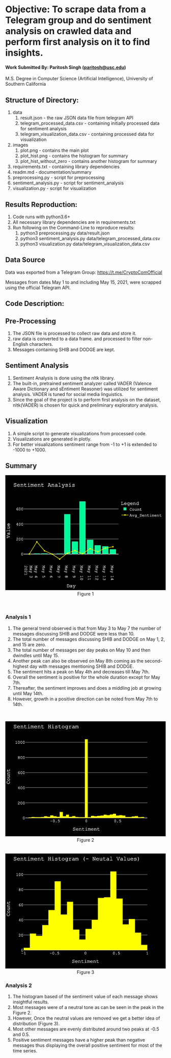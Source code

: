 # Objective: To scrape data from a Telegram group and do sentiment analysis on crawled data and perform first analysis on it to find insights.

#### Work Submitted By: Paritosh Singh (paritosh@usc.edu) 
M.S. Degree in Computer Science (Artificial Intelligence), University of Southern California

## Structure of Directory:

1. data
    1. result.json - the raw JSON data file from telegram API
    2. telegram_processed_data.csv - containing initially processed data for sentiment analysis
    3.  telegram_visualization_data.csv - containing processed data for visualization
2. images
    1. plot.png - contains the main plot
    2. plot_hist.png - contains the histogram for summary
    3. plot_hist_without_zero - contains another histogram for summary
3. requirements.txt - containing library dependencies
4. readm.md - documentation/summary
5. preprocessing.py - script for preprocessing
6. sentiment_analysis.py - script for sentiment_analysis
7. visualization.py - script for visualization


## Results Reproduction:

1. Code runs with python3.6+
2. All necessary library dependencies are in requirements.txt
3. Run following on the Command-Line to reproduce results:
    1. python3 preprocessing.py data/result.json
    2. python3 sentiment_analysis.py data/telegram_processed_data.csv
    3. python3 visualization.py data/telegram_visualization_data.csv


## Data Source 

Data was exported from a Telegram Group: https://t.me/CryptoComOfficial

Messages from dates May 1 to and including May 15, 2021, were scrapped using the official Telegram API.

## Code Description:

## Pre-Processing
1. The JSON file is processed to collect raw data and store it.
2. raw data is converted to a data frame. and processed to filter non-English characters.
3. Messages containing SHIB and DODGE are kept.

## Sentiment Analysis
1. Sentiment Analysis is done using the nltk library.
2. The built-in, pretrained sentiment analyzer called VADER (Valence Aware Dictionary and sEntiment Reasoner) was utilized for sentiment analysis. VADER is tuned for social media linguistics.
3. Since the goal of the project is to perform first analysis on the dataset, nltk(VADER) is chosen for quick and preliminary exploratory analysis.
    
## Visualization
1. A simple script to generate visualizations from processed code. 
2. Visualizations are generated in plotly.
3. For better visualizations sentiment range from -1 to +1 is extended to -1000 to +1000.
    
## Summary

  <p align="center">
    <img src="images/plot.png" />
    <br>
    Figure 1
  </p>

<br>

### Analysis 1

  1. The general trend observed is that from May 3 to May 7 the number of messages discussing SHIB and DODGE were less than 10.
  2. The total number of messages discussing SHIB and DODGE on May 1, 2, and 15 are zero.
  3. The total number of messages per day peaks on May 10 and then dwindles until May 15.
  4. Another peak can also be observed on May 8th coming as the second-highest day with messages mentioning SHIB and DODGE.
  5. The sentiment hits a peak on May 4th and decreases till May 7th.
  6. Overall the sentiment is positive for the whole duration except for May 7th.
  7. Thereafter, the sentiment improves and does a middling job at growing until May 14th. 
  8. However, growth in a positive direction can be noted from May 7th to 14th.

<br>


<p align="center">
    <img src="images/plot_hist.png" />
    <br>
    Figure 2
    <br>
    <br>
    <br>
    <img src="images/plot_hist_without_zero.png" />
    <br>
    Figure 3
  </p>

### Analysis 2

  1. The histogram based of the sentiment value of each message shows insightful results.
  2. Most messages were of a neutral tone as can be seen in the peak in the Figure 2.
  3. However, Once the neutral values are removed we get a better idea of distribution (Figure 3).
  4. Most other messages are evenly distributed around two peaks at -0.5 and 0.5.
  5. Positive sentiment messages have a higher peak than negative messages thus displaying the overall positive sentiment for most of the time series.


